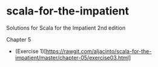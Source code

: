 # scala-for-the-impatient
Solutions for Scala for the Impatient 2nd edition

Chapter 5
- (Exercise 1)[https://rawgit.com/aljacinto/scala-for-the-impatient/master/chapter-05/exercise03.html]
